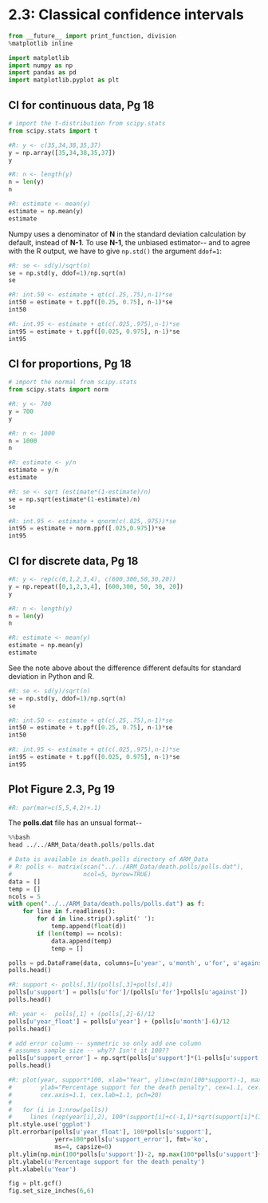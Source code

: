 # 2.3: Classical confidence intervals

```python
from __future__ import print_function, division
%matplotlib inline

import matplotlib
import numpy as np
import pandas as pd
import matplotlib.pyplot as plt

```

## CI for continuous data, Pg 18

```python
# import the t-distribution from scipy.stats
from scipy.stats import t
```

```python
#R: y <- c(35,34,38,35,37)
y = np.array([35,34,38,35,37])
y
```

```python
#R: n <- length(y)
n = len(y)
n
```

```python
#R: estimate <- mean(y)
estimate = np.mean(y)
estimate
```

Numpy uses a denominator of **N** in the standard deviation calculation by
default, instead of **N-1**. To use **N-1**, the unbiased estimator-- and to
agree with the R output, we have to give `np.std()` the argument `ddof=1`:

```python
#R: se <- sd(y)/sqrt(n)
se = np.std(y, ddof=1)/np.sqrt(n)
se
```

```python
#R: int.50 <- estimate + qt(c(.25,.75),n-1)*se
int50 = estimate + t.ppf([0.25, 0.75], n-1)*se
int50
```

```python
#R: int.95 <- estimate + qt(c(.025,.975),n-1)*se
int95 = estimate + t.ppf([0.025, 0.975], n-1)*se
int95
```

## CI for proportions, Pg 18

```python
# import the normal from scipy.stats
from scipy.stats import norm
```

```python
#R: y <- 700
y = 700
y
```

```python
#R: n <- 1000
n = 1000
n
```

```python
#R: estimate <- y/n
estimate = y/n
estimate
```

```python
#R: se <- sqrt (estimate*(1-estimate)/n)
se = np.sqrt(estimate*(1-estimate)/n)
se
```

```python
#R: int.95 <- estimate + qnorm(c(.025,.975))*se
int95 = estimate + norm.ppf([.025,0.975])*se
int95
```

## CI for discrete data, Pg 18

```python
#R: y <- rep(c(0,1,2,3,4), c(600,300,50,30,20))
y = np.repeat([0,1,2,3,4], [600,300, 50, 30, 20])
y
```

```python
#R: n <- length(y)
n = len(y)
n
```

```python
#R: estimate <- mean(y)
estimate = np.mean(y)
estimate
```

See the note above about the difference different defaults for standard
deviation in Python and R.

```python
#R: se <- sd(y)/sqrt(n)
se = np.std(y, ddof=1)/np.sqrt(n)
se
```

```python
#R: int.50 <- estimate + qt(c(.25,.75),n-1)*se
int50 = estimate + t.ppf([0.25, 0.75], n-1)*se
int50
```

```python
#R: int.95 <- estimate + qt(c(.025,.975),n-1)*se
int95 = estimate + t.ppf([0.025, 0.975], n-1)*se
int95
```

## Plot Figure 2.3, Pg 19

```python
#R: par(mar=c(5,5,4,2)+.1)
```

The **polls.dat** file has an unsual format--

```python
%%bash
head ../../ARM_Data/death.polls/polls.dat
```

```python
# Data is available in death.polls directory of ARM_Data
# R: polls <- matrix(scan("../../ARM_Data/death.polls/polls.dat"),
#                    ncol=5, byrow=TRUE)
data = []
temp = []
ncols = 5
with open("../../ARM_Data/death.polls/polls.dat") as f:
    for line in f.readlines():
        for d in line.strip().split(' '):
            temp.append(float(d))
        if (len(temp) == ncols):
            data.append(temp)
            temp = []

polls = pd.DataFrame(data, columns=[u'year', u'month', u'for', u'against', u'unknown'])
polls.head()
```

```python
#R: support <- polls[,3]/(polls[,3]+polls[,4])
polls[u'support'] = polls[u'for']/(polls[u'for']+polls[u'against'])
polls.head()
```

```python
#R: year <-  polls[,1] + (polls[,2]-6)/12
polls[u'year_float'] = polls[u'year'] + (polls[u'month']-6)/12
polls.head()
```

```python
# add error column -- symmetric so only add one column
# assumes sample size -- why?? Isn't it 100??
polls[u'support_error'] = np.sqrt(polls[u'support']*(1-polls[u'support'])/1000)
polls.head()
```

```python
#R: plot(year, support*100, xlab="Year", ylim=c(min(100*support)-1, max(100*support)+1),
#        ylab="Percentage support for the death penalty", cex=1.1, cex.main=1.2,
#        cex.axis=1.1, cex.lab=1.1, pch=20)
#   
#   for (i in 1:nrow(polls))
#     lines (rep(year[i],2), 100*(support[i]+c(-1,1)*sqrt(support[i]*(1-support[i])/1000)))
plt.style.use('ggplot')
plt.errorbar(polls[u'year_float'], 100*polls[u'support'],
             yerr=100*polls[u'support_error'], fmt='ko',
             ms=4, capsize=0)
plt.ylim(np.min(100*polls[u'support'])-2, np.max(100*polls[u'support']+2))
plt.ylabel(u'Percentage support for the death penalty')
plt.xlabel(u'Year')

fig = plt.gcf()
fig.set_size_inches(6,6)
```

```python

```
